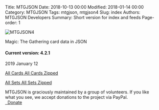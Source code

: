 Title: MTGJSON
Date: 2018-10-13 00:00
Modified: 2018-01-14 00:00
Category: MTGJSON
Tags: mtgjson, mtgjson4
Slug: index
Authors: MTGJSON Developers
Summary: Short version for index and feeds
Page-order: 1

<span id="logo">![MTGJSON4](img/logo.svg)</span>

<div class="splash"><p>Magic: The Gathering card data in JSON
<p><h4>Current version: 4.2.1</h4>
2019 January 12
<div class="downloads">
  <p>
    <a href="json/AllCards.json"><i class="fa fa-file-text-o" aria-hidden="true"></i> All Cards</a><a href="json/AllCards.json.zip"><i class="fa fa-file-archive-o" aria-hidden="true"></i> All Cards Zipped</a><br>
  <p>
    <a href="json/AllSets.json"><i class="fa fa-file-text-o" aria-hidden="true"></i> All Sets</a><a href="json/AllSets.json.zip"><i class="fa fa-file-archive-o" aria-hidden="true"></i> All Sets Zipped</a><br>
  </div>
</div>

<div class="attention">
MTGJSON is graciously maintained by a group of volunteers. If you like what you see, we accept donations to the project via PayPal.
<br><a href="https://www.paypal.me/Zachhalpern" target="_blank"><i class="fa fa-paypal" aria-hidden="true"></i>&nbsp;&nbsp;Donate</a>
</div>
